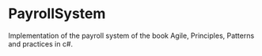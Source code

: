 PayrollSystem
=============

Implementation of the payroll system of the book Agile, Principles, Patterns and practices in c#.

